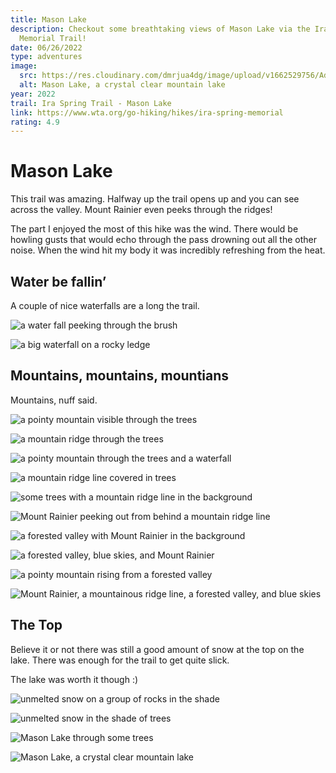 ```yaml
---
title: Mason Lake
description: Checkout some breathtaking views of Mason Lake via the Ira Springs
  Memorial Trail!
date: 06/26/2022
type: adventures
image:
  src: https://res.cloudinary.com/dmrjua4dg/image/upload/v1662529756/Adventure%20Blog/mason-lake/lake-2.jpg
  alt: Mason Lake, a crystal clear mountain lake
year: 2022
trail: Ira Spring Trail - Mason Lake
link: https://www.wta.org/go-hiking/hikes/ira-spring-memorial
rating: 4.9
---
```

# Mason Lake

This trail was amazing. Halfway up the trail opens up and you can see across the valley. Mount Rainier even peeks through the ridges!

The part I enjoyed the most of this hike was the wind. There would be howling gusts that would echo through the pass drowning out all the other noise. When the wind hit my body it was incredibly refreshing from the heat.

## Water be fallin’

A couple of nice waterfalls are a long the trail.

![a water fall peeking through the brush](https://res.cloudinary.com/dmrjua4dg/image/upload/v1662529309/Adventure%20Blog/mason-lake/waterfall-1.jpg "a water fall peeking through the brush")

![a big waterfall on a rocky ledge](https://res.cloudinary.com/dmrjua4dg/image/upload/v1662529424/Adventure%20Blog/mason-lake/waterfall-2.jpg "a big waterfall on a rocky ledge")

## Mountains, mountains, mountians

Mountains, nuff said.

![a pointy mountain visible through the trees](https://res.cloudinary.com/dmrjua4dg/image/upload/v1662529335/Adventure%20Blog/mason-lake/mountain-01.jpg "a pointy mountain visible through the trees")

![a mountain ridge through the trees](https://res.cloudinary.com/dmrjua4dg/image/upload/v1662529366/Adventure%20Blog/mason-lake/mountain-02.jpg "a mountain ridge through the trees")

![a pointy mountain through the trees and a waterfall](https://res.cloudinary.com/dmrjua4dg/image/upload/v1662529393/Adventure%20Blog/mason-lake/mountain-03.jpg "a pointy mountain through the trees and a waterfall")

![a mountain ridge line covered in trees](https://res.cloudinary.com/dmrjua4dg/image/upload/v1662529454/Adventure%20Blog/mason-lake/mountain-04.jpg "a mountain ridge line covered in trees")

![some trees with a mountain ridge line in the background](https://res.cloudinary.com/dmrjua4dg/image/upload/v1661831345/Adventure%20Blog/mason-lake/mountain-05.jpg "some trees with a mountain ridge line in the background")

![Mount Rainier peeking out from behind a mountain ridge line](https://res.cloudinary.com/dmrjua4dg/image/upload/v1662529494/Adventure%20Blog/mason-lake/mountain-06.jpg "Mount Rainier peeking out from behind a mountain ridge line")

![a forested valley with Mount Rainier in the background](https://res.cloudinary.com/dmrjua4dg/image/upload/v1662529523/Adventure%20Blog/mason-lake/mountain-07.jpg "a forested valley with Mount Rainier in the background")

![a forested valley, blue skies, and Mount Rainier](https://res.cloudinary.com/dmrjua4dg/image/upload/v1662529561/Adventure%20Blog/mason-lake/mountain-08.jpg "a forested valley, blue skies, and Mount Rainier")

![a pointy mountain rising from a forested valley](https://res.cloudinary.com/dmrjua4dg/image/upload/v1662529587/Adventure%20Blog/mason-lake/mountain-09.jpg "a pointy mountain rising from a forested valley")

![Mount Rainier, a mountainous ridge line, a forested valley, and blue skies](https://res.cloudinary.com/dmrjua4dg/image/upload/v1662529796/Adventure%20Blog/mason-lake/mountain-12.jpg "Mount Rainier, a mountainous ridge line, a forested valley, and blue skies")

## The Top

Believe it or not there was still a good amount of snow at the top on the lake. There was enough for the trail to get quite slick.

The lake was worth it though :)

![unmelted snow on a group of rocks in the shade](https://res.cloudinary.com/dmrjua4dg/image/upload/v1662529657/Adventure%20Blog/mason-lake/snow-1.jpg "unmelted snow on a group of rocks in the shade")

![unmelted snow in the shade of trees](https://res.cloudinary.com/dmrjua4dg/image/upload/v1662529723/Adventure%20Blog/mason-lake/snow-2.jpg "unmelted snow in the shade of trees")

![Mason Lake through some trees](https://res.cloudinary.com/dmrjua4dg/image/upload/v1662529695/Adventure%20Blog/mason-lake/lake-1.jpg "Mason Lake through some trees")

![Mason Lake, a crystal clear mountain lake](https://res.cloudinary.com/dmrjua4dg/image/upload/v1662529756/Adventure%20Blog/mason-lake/lake-2.jpg "Mason Lake, a crystal clear mountain lake")